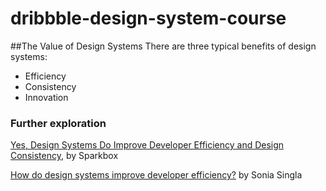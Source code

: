 # dribbble-design-system-course

##The Value of Design Systems 
There are three typical benefits of design systems:
- Efficiency
- Consistency
- Innovation

### Further exploration

[Yes, Design Systems Do Improve Developer Efficiency and Design Consistency](https://sparkbox.com/foundry/design_system_roi_impact_of_design_systems_business_value_carbon_design_system), by Sparkbox

[How do design systems improve developer efficiency?](https://backlight.dev/blog/how-do-design-systems-improve-developer-efficiency) by Sonia Singla
